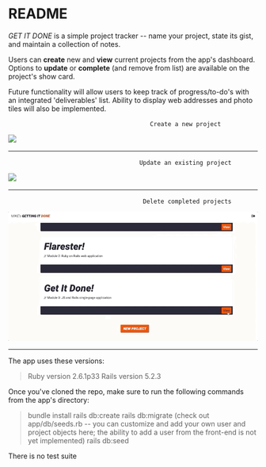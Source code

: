 # README

*GET IT DONE* is a simple project tracker -- name your project, state its gist, and maintain a collection of notes. 
  
 Users can **create** new and **view** current projects from the app's dashboard.
 Options to **update** or **complete** (and remove from list) are available on the project's show card. 
 
 Future functionality will allow users to keep track of progress/to-do's with an integrated 'deliverables' list.
 Ability to display web addresses and photo tiles will also be implemented. 



                                            Create a new project

![](getItDone_create.gif)

-----------------------------------------------------------------------------------------------------------------------------------

                                         Update an existing project

![](getItDone_update.gif)

-----------------------------------------------------------------------------------------------------------------------------------

                                          Delete completed projects

![](getItDone_delete.gif)

-----------------------------------------------------------------------------------------------------------------------------------

The app uses these versions:

> Ruby  version 2.6.1p33
> Rails version 5.2.3

Once you've cloned the repo, make sure to run the following commands from the app's directory:
 > bundle install
 > rails db:create
 > rails db:migrate
 > (check out app/db/seeds.rb -- you can customize and add your own user and project objects here; the ability to add a user from the front-end is not yet implemented)
 > rails db:seed
 
 

There is no test suite

